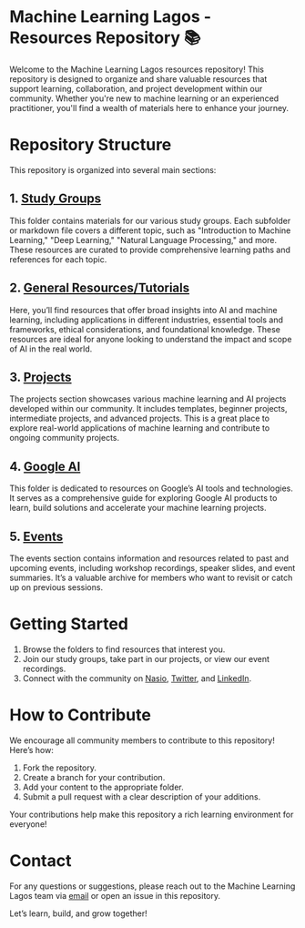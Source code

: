 # Machine Learning Lagos - Resources Repository 📚

Welcome to the Machine Learning Lagos resources repository! This repository is designed to organize and share valuable resources that support learning, collaboration, and project development within our community. Whether you're new to machine learning or an experienced practitioner, you'll find a wealth of materials here to enhance your journey.

# Repository Structure

This repository is organized into several main sections:

## 1. [Study Groups](/study-groups)

This folder contains materials for our various study groups. Each subfolder or markdown file covers a different topic, such as "Introduction to Machine Learning," "Deep Learning," "Natural Language Processing," and more. These resources are curated to provide comprehensive learning paths and references for each topic.

## 2. [General Resources/Tutorials](/general-resources)

Here, you’ll find resources that offer broad insights into AI and machine learning, including applications in different industries,  essential tools and frameworks, ethical considerations, and foundational knowledge. These resources are ideal for anyone looking to understand the impact and scope of AI in the real world.

## 3. [Projects](/projects)

The projects section showcases various machine learning and AI projects developed within our community. It includes templates, beginner projects, intermediate projects, and advanced projects. This is a great place to explore real-world applications of machine learning and contribute to ongoing community projects.

## 4. [Google AI](/google-ai)

This folder is dedicated to resources on Google’s AI tools and technologies. It serves as a comprehensive guide for exploring Google AI products to learn, build solutions and accelerate your machine learning projects.

## 5. [Events](/events)

The events section contains information and resources related to past and upcoming events, including workshop recordings, speaker slides, and event summaries. It’s a valuable archive for members who want to revisit or catch up on previous sessions.

# Getting Started

1. Browse the folders to find resources that interest you.
2. Join our study groups, take part in our projects, or view our event recordings.
3. Connect with the community on [Nasio](https://proxy.nas.io/machine-learning-lagos), [Twitter](https://x.com/mlinlagos), and [LinkedIn](https://www.linkedin.com/company/machine-learning-lagos/).

# How to Contribute

We encourage all community members to contribute to this repository! Here’s how:

1. Fork the repository.
2. Create a branch for your contribution.
3. Add your content to the appropriate folder.
4. Submit a pull request with a clear description of your additions.

Your contributions help make this repository a rich learning environment for everyone!

# Contact

For any questions or suggestions, please reach out to the Machine Learning Lagos team via [email](machinelearninglagos@gmail.com) or open an issue in this repository.

Let’s learn, build, and grow together!

